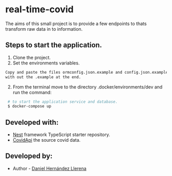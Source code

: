 # real-time-covid
The aims of this small project is to provide a few endpoints to thats transform raw data in to information.

## Steps to start the application.
1. Clone the project.
3. Set the environments variables.
```bash
Copy and paste the files ormconfig.json.example and config.json.example
with out the .example at the end.
 ```
2. From the terminal move to the directory .docker/environments/dev and run the command:
```bash
 # to start the application service and database.
 $ docker-compose up 
 ```

 ## Developed with:
- [Nest](https://github.com/nestjs/nest) framework TypeScript starter repository.
- [CovidApi](https://documenter.getpostman.com/view/10808728/SzS8rjbc) the source covid data.

 ## Developed by:
- Author - [Daniel Hernández Llerena](https://github.com/danielhdezller)
